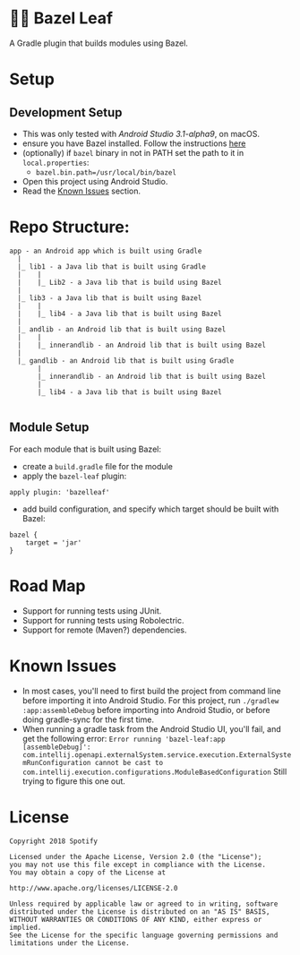 # 🍂🐘 Bazel Leaf

A Gradle plugin that builds modules using Bazel.

# Setup

## Development Setup
* This was only tested with _Android Studio 3.1-alpha9_, on macOS.
* ensure you have Bazel installed. Follow the instructions [here](https://docs.bazel.build/versions/master/install.html)
* (optionally) if `bazel` binary in not in PATH set the path to it in `local.properties`:
  * `bazel.bin.path=/usr/local/bin/bazel`
* Open this project using Android Studio.
* Read the [Known Issues](#known-issues) section.

# Repo Structure:

```
app - an Android app which is built using Gradle
  |
  |_ lib1 - a Java lib that is built using Gradle
  |    |
  |    |_ Lib2 - a Java lib that is build using Bazel
  |
  |_ lib3 - a Java lib that is built using Bazel
  |    |
  |    |_ lib4 - a Java lib that is built using Bazel
  |
  |_ andlib - an Android lib that is built using Bazel
  |    |
  |    |_ innerandlib - an Android lib that is built using Bazel
  |
  |_ gandlib - an Android lib that is built using Gradle
       |
       |_ innerandlib - an Android lib that is built using Bazel
       |
       |_ lib4 - a Java lib that is built using Bazel


```

## Module Setup
For each module that is built using Bazel:
* create a `build.gradle` file for the module
* apply the `bazel-leaf` plugin:
```
apply plugin: 'bazelleaf'
```
* add build configuration, and specify which target should be built with Bazel:
```
bazel {
    target = 'jar'
}
```

# Road Map
* Support for running tests using JUnit.
* Support for running tests using Robolectric.
* Support for remote (Maven?) dependencies.

# Known Issues
* In most cases, you'll need to first build the project from command line before importing it into Android Studio. For this project, run
`./gradlew :app:assembleDebug` before importing into Android Studio, or before doing gradle-sync for the first time.
* When running a gradle task from the Android Studio UI, you'll fail, and get the following error: `Error running 'bazel-leaf:app [assembleDebug]': com.intellij.openapi.externalSystem.service.execution.ExternalSystemRunConfiguration cannot be cast to com.intellij.execution.configurations.ModuleBasedConfiguration` Still trying to figure this one out.

# License
```
Copyright 2018 Spotify

Licensed under the Apache License, Version 2.0 (the "License");
you may not use this file except in compliance with the License.
You may obtain a copy of the License at

http://www.apache.org/licenses/LICENSE-2.0

Unless required by applicable law or agreed to in writing, software
distributed under the License is distributed on an "AS IS" BASIS,
WITHOUT WARRANTIES OR CONDITIONS OF ANY KIND, either express or implied.
See the License for the specific language governing permissions and
limitations under the License.
```
